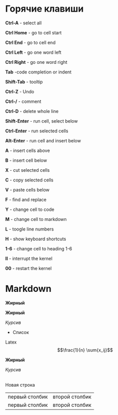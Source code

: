 # Горячие клавиши
**Ctrl-A** - select all

**Ctrl Home** - go to cell start

**Ctrl End** - go to cell end

**Ctrl Left** - go one word left

**Ctrl Right** - go one word right

**Tab** -code completion or indent

**Shift-Tab** - tooltip

**Ctrl-Z** - Undo

**Ctrl-/** - comment

**Ctrl-D** - delete whole line

**Shift-Enter** - run cell, select below

**Ctrl-Enter** - run selected cells

**Alt-Enter** - run cell and insert below

**A** - insert cells above

**B** - insert cell below

**X** - cut selected cells

**C** - copy selected cells

**V** - paste cells below

**F** - find and replace

**Y** - change cell to code

**M** - change cell to markdown

**L** - toogle line numbers

**H** - show keyboard shortcuts

**1-6** - change cell to heading 1-6

**II** - interrupt the kernel

**00** - restart the kernel


# Markdown
**Жирный**

__Жирный__

*Курсив*

- Список

Latex
$$\frac{1}{n} \sum{x_ij}$$

<b>Жирный</b>

<i>Курсив</i>

<br>Новая строка

<table>
    <tr>
        <td>первый столбик</td>
        <td>второй столбик</td>
    </tr>
    <tr>
        <td>первый столбик</td>
        <td>второй столбик</td>
    </tr>
</table>
